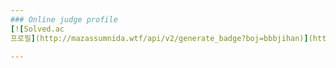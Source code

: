 ```yaml
---
### Online judge profile
[![Solved.ac
프로필](http://mazassumnida.wtf/api/v2/generate_badge?boj=bbbjihan)](https://solved.ac/bbbjihan)

---
```

